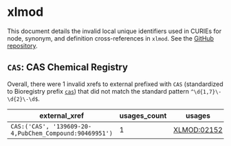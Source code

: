 # xlmod

This document details the invalid local unique identifiers used in CURIEs
for node, synonym, and definition cross-references in `xlmod`. See the [GitHub repository](https://github.com/HUPO-PSI/xlmod-CV).


## `CAS`: CAS Chemical Registry

Overall, there were 1 invalid
xrefs to external prefixed with `CAS` (standardized to Bioregistry
prefix [`cas`](https://bioregistry.io/cas)) that
did not match the standard pattern `^\d{1,7}\-\d{2}\-\d$`.

| external_xref                                          |   usages_count | usages                                            |
|--------------------------------------------------------|----------------|---------------------------------------------------|
| `CAS:('CAS', '139609-20-4,PubChem_Compound:90469951')` |              1 | [XLMOD:02152](https://bioregistry.io/XLMOD:02152) |

